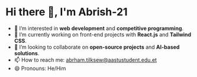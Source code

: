 # Hi there 👋, I'm Abrish-21

- 👀 I’m interested in **web development** and **competitive programming**.
- 🌱 I’m currently working on front-end projects with **React.js** and **Tailwind CSS**.
- 💞️ I’m looking to collaborate on **open-source projects** and **AI-based solutions**.
- 📫 How to reach me: [abrham.tilksew@aastustudent.edu.et](mailto:abrham.tilksew@aastustudent.edu.et)
- 😄 Pronouns: He/Him
<!---
Abrish-21/Abrish-21 is a ✨ special ✨ repository because its `README.md` (this file) appears on your GitHub profile.
You can click the Preview link to take a look at your changes.
--->
